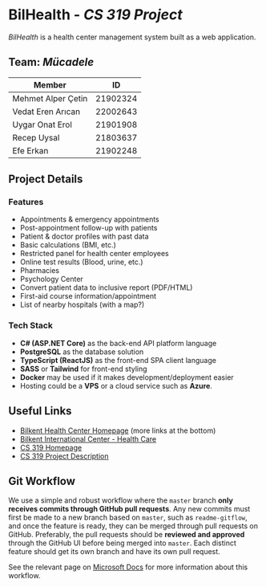 # BilHealth - *CS 319 Project*

*BilHealth* is a health center management system built as a web application.

## Team: *Mücadele*

| Member             | ID       |
| ------------------ | -------- |
| Mehmet Alper Çetin | 21902324 |
| Vedat Eren Arıcan  | 22002643 |
| Uygar Onat Erol    | 21901908 |
| Recep Uysal        | 21803637 |
| Efe Erkan          | 21902248 |

## Project Details

### Features

- Appointments & emergency appointments
- Post-appointment follow-up with patients
- Patient & doctor profiles with past data
- Basic calculations (BMI, etc.)
- Restricted panel for health center employees
- Online test results (Blood, urine, etc.)
- Pharmacies <!-- Explain -->
- Psychology Center <!-- Explain -->
- Convert patient data to inclusive report (PDF/HTML)
- First-aid course information/appointment
- List of nearby hospitals (with a map?)

### Tech Stack

- **C# (ASP.NET Core)** as the back-end API platform language
- **PostgreSQL** as the database solution
- **TypeScript (ReactJS)** as the front-end SPA client language
- **SASS** or **Tailwind** for front-end styling
- **Docker** may be used if it makes development/deployment easier
- Hosting could be a **VPS** or a cloud service such as **Azure**.

## Useful Links

- [Bilkent Health Center Homepage](https://w3.bilkent.edu.tr/bilkent/health-center/) (more links at the bottom)
- [Bilkent International Center - Health Care](https://w3.bilkent.edu.tr/bilkent/international-center/health-care/)
- [CS 319 Homepage](http://www.cs.bilkent.edu.tr/~eraytuzun/teaching/cs319/)
- [CS 319 Project Description](https://docs.google.com/document/d/1puvB-hY725Av7boHbbAH3WhnFuxw43weXf--gsyHZLE)

## Git Workflow

We use a simple and robust workflow where the `master` branch **only receives commits through GitHub pull requests**.
Any new commits must first be made to a new branch based on `master`, such as `readme-gitflow`, and once the feature is ready, they can be merged through pull requests on GitHub.
Preferably, the pull requests should be **reviewed and approved** through the GitHub UI before being merged into `master`. Each distinct feature should get its own branch and have its own pull request.

See the relevant page on [Microsoft Docs](https://docs.microsoft.com/en-us/azure/devops/repos/git/git-branching-guidance?view=azure-devops#keep-your-branch-strategy-simple) for more information about this workflow.
